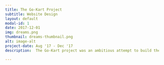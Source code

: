 ```yaml
---
title: The Go-Kart Project
subtitle: Website Design
layout: default
modal-id: 1
date: 2017-12-01
img: dreams.png
thumbnail: dreams-thumbnail.png
alt: image-alt
project-date: Aug '17 - Dec '17
description:  The Go-Kart project was an ambitious attempt to build the very first in-house go-kart at IIT Gandhinagar. As fresh sophomores, I along with a few of my friends decided to take on this project as a way to get hands-on experience of building something from scratch.</p><p align="justify">Initially we created a proposal documenting the rough design, a list of parts and an approximate budget of the entire car. After getting this proposal approved we started manufacturing the car. The first step was welding the frame which provided a base for mounting everything else. Then we worked simultaneously on the steering and power systems. Majority of the components were made in house while some such as the engine, were purchased and assembled. Once completed we moved on to the braking system and finishing the car.</p><p align="justify"> It was a joy to see the car first roll under its own power. Then we began testing it thoroughly. During testing, however, the real axle broke off unable to sustain the weight of the car with the rider. While heartbreaking, we did not give up hope and worked hard to replace the rear axle with a solid one much stronger than the previous one.</p><p align="justify"> With some finishing touches the go-kart was finally complete. The car was showcased in the campus and was a success.

---
```

